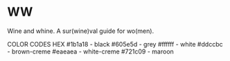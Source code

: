 # WW
Wine and whine. A sur(wine)val guide for wo(men).


COLOR CODES
HEX
#1b1a18 - black
#605e5d - grey
#ffffff - white
#ddccbc - brown-creme
#eaeaea - white-creme
#721c09 - maroon
